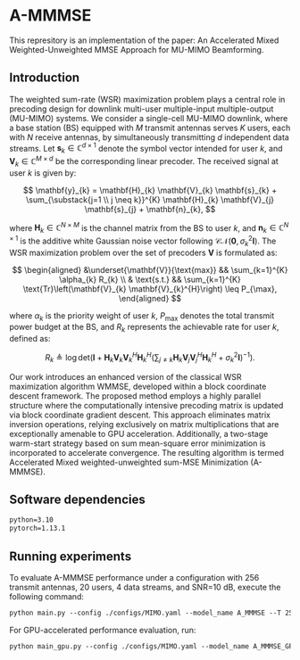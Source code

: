 # A-MMMSE
This represitory is an implementation of the paper: An Accelerated Mixed Weighted-Unweighted MMSE Approach for MU-MIMO Beamforming.
## Introduction
The weighted sum-rate (WSR) maximization problem plays a central role in precoding design for downlink multi-user multiple-input multiple-output (MU-MIMO) systems. We consider a single-cell MU-MIMO downlink, where a base station (BS) equipped with $M$ transmit antennas serves $K$ users, each with $N$ receive antennas, by simultaneously transmitting $d$ independent data streams. Let $\mathbf{s}_k \in \mathbb{C}^{d \times 1}$ denote the symbol vector intended for user $k$, and $\mathbf{V}_k \in \mathbb{C}^{M \times d}$ be the corresponding linear precoder. The received signal at user $k$ is given by:

$$
\mathbf{y}_{k} = \mathbf{H}_{k} \mathbf{V}_{k} \mathbf{s}_{k} + \sum_{\substack{j=1 \\ j \neq k}}^{K} \mathbf{H}_{k} \mathbf{V}_{j} \mathbf{s}_{j} + \mathbf{n}_{k},
$$

where $\mathbf{H}_k \in \mathbb{C}^{N \times M}$ is the channel matrix from the BS to user $k$, and $\mathbf{n}_k \in \mathbb{C}^{N \times 1}$ is the additive white Gaussian noise vector following $\mathcal{CN}(\mathbf{0}, \sigma_k^2 \mathbf{I})$. The WSR maximization problem over the set of precoders $\mathbf{V}$ is formulated as:

$$
    \begin{aligned}
        &\underset{\mathbf{V}}{\text{max}} && \sum_{k=1}^{K} \alpha_{k} R_{k} \\
        & \text{s.t.} && \sum_{k=1}^{K} \text{Tr}\left(\mathbf{V}_{k} \mathbf{V}_{k}^{H}\right) \leq P_{\max},
    \end{aligned}
$$

where $\alpha_k$ is the priority weight of user $k$, $P_{\text{max}}$ denotes the total transmit power budget at the BS, and $R_k$ represents the achievable rate for user $k$, defined as:

$$
R_{k} \triangleq \log \text{det} \left(\mathbf{I} + \mathbf{H}_{k} \mathbf{V}_{k} \mathbf{V}_{k}^{H} \mathbf{H}_{k}^{H} \left( \sum_{j \neq k} \mathbf{H}_{k} \mathbf{V}_{j} \mathbf{V}_{j}^{H} \mathbf{H}_{k}^{H} + \sigma_k^{2} \mathbf{I} \right)^{-1} \right).
$$

Our work introduces an enhanced version of the classical WSR maximization algorithm WMMSE, developed within a block coordinate descent framework. The proposed method employs a highly parallel structure where the computationally intensive precoding matrix is updated via block coordinate gradient descent. This approach eliminates matrix inversion operations, relying exclusively on matrix multiplications that are exceptionally amenable to GPU acceleration. Additionally, a two-stage warm-start strategy based on sum mean-square error minimization is incorporated to accelerate convergence. The resulting algorithm is termed Accelerated Mixed weighted-unweighted sum-MSE Minimization (A-MMMSE).

## Software dependencies

```markdown
python=3.10
pytorch=1.13.1 
```

## Running experiments
To evaluate A-MMMSE performance under a configuration with 256 transmit antennas, 20 users, 4 data streams, and SNR=10 dB, execute the following command:
```markdown
python main.py --config ./configs/MIMO.yaml --model_name A_MMMSE --T 256 --I 20 --d 4 --snr 10 --omega 0.8 --lr 0.05
```
For GPU-accelerated performance evaluation, run:
```markdown
python main_gpu.py --config ./configs/MIMO.yaml --model_name A_MMMSE_GPU --T 1024 --I 20 --d 4 --snr 10 --omega 0.4 --lr 0.1
```
